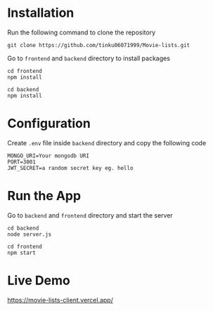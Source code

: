 # Installation

Run the following command to clone the repository

```
git clone https://github.com/tinku06071999/Movie-lists.git
```

Go to `frontend` and `backend` directory to install packages

```
cd frontend
npm install
```

```
cd backend
npm install
```

# Configuration

Create `.env` file inside `backend` directory and copy the following code

```
MONGO_URI=Your mongodb URI
PORT=3001
JWT_SECRET=a random secret key eg. hello
```

# Run the App

Go to `backend` and `frontend` directory and start the server

```
cd backend
node server.js
```

```
cd frontend
npm start
```

# Live Demo

https://movie-lists-client.vercel.app/
